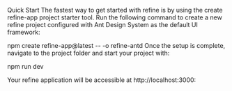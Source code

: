 Quick Start
The fastest way to get started with refine is by using the create refine-app project starter tool. Run the following command to create a new refine project configured with Ant Design System as the default UI framework:

npm create refine-app@latest -- -o refine-antd
Once the setup is complete, navigate to the project folder and start your project with:

npm run dev

Your refine application will be accessible at http://localhost:3000:

